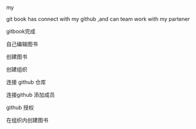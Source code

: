 my

git book  has  connect with my github ,and  can team work with my partener

gitbook完成

自己编辑图书

创建图书

创建组织

连接 github 仓库

连接github 添加成员

github 授权

在组织内创建图书

